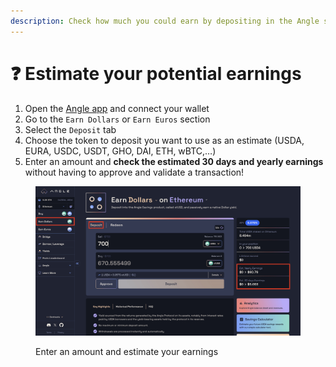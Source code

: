 ```yaml
---
description: Check how much you could earn by depositing in the Angle savings solution
---
```


# ❓ Estimate your potential earnings

1. Open the [Angle app](https://app.angle.money/savings/usd) and connect your wallet
2. Go to the `Earn Dollars` or `Earn Euros` section
3. Select the `Deposit` tab
4. Choose the token to deposit you want to use as an estimate (USDA, EURA, USDC, USDT, GHO, DAI, ETH, wBTC,…)
5. Enter an amount and **check the estimated 30 days and yearly earnings** without having to approve and validate a transaction!

<figure><img src="../../.gitbook/assets/‎User guide 2.‎003.jpeg" alt=""><figcaption><p>Enter an amount and estimate your earnings</p></figcaption></figure>
